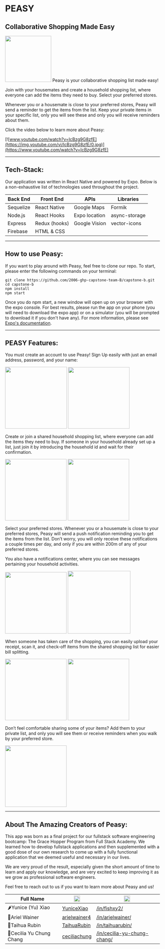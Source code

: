 # PEASY

## Collaborative Shopping Made Easy

<img src="assets/pea.png" width="150">
Peasy is your collaborative shopping list made easy!

Join with your housemates and create a household shopping list, where everyone can add the items they need to buy.
Select your preferred stores.

Whenever you or a housemate is close to your preferred stores, Peasy will send a reminder to get the items from the list.
Keep your private items in your specific list, only you will see these and only you will receive reminders about them.

Click the video below to learn more about Peasy:


[![www.youtube.com/watch?v=IcBzg9G8zfE](https://img.youtube.com/vi/IcBzg9G8zfE/0.jpg)](https://www.youtube.com/watch?v=IcBzg9G8zfE)

---

## Tech-Stack:

Our application was written in React Native and powered by Expo. Below is a non-exhaustive list of technologies used throughout the project.

| Back End | Front End | APIs | Libraries
| ----------- | ----------- | ----------- | ----------- |
| Sequelize | React Native | Google Maps | Formik
| Node.js | React Hooks | Expo location | async-storage
| Express | Redux (hooks) | Google Vision | vector-icons
| Firebase | HTML & CSS |  |


---

## How to use Peasy:

If you want to play around with Peasy, feel free to clone our repo. To start, please enter the following commands on your terminal:

```shell
git clone https://github.com/2006-ghp-capstone-team-B/capstone-b.git
cd capstone-b
npm install
npm start
```

Once you do npm start, a new window will open up on your browser with the expo console. For best results, please run the app on your phone (you will need to download the expo app) or on a simulator (you will be prompted to download it if you don't have any). For more information, please see [Expo's documentation](https://docs.expo.io/get-started/installation/).



---

## PEASY Features:

You must create an account to use Peasy! Sign Up easily with just an email address, password, and your name:

<img src="assets/screenshots/peasy_intro.png" width="201">

<img src="assets/screenshots/peasy_log_in.png" width="200">


Create or join a shared household shopping list, where everyone can add the items they need to buy. If someone in your household already set up a list, just join it by introducing the household id and wait for their confirmation. 

<img src="assets/screenshots/peasy_households.png" width="200">

<img src="assets/screenshots/peasy_household_list.png" width="200">


Select your preferred stores. Whenever you or a housemate is close to your preferred stores, Peasy will send a push notification reminding you to get the items from the list. Don’t worry, you will only receive these notifications a couple times per day, and only if you are within 200m of any of your preferred stores.

You also have a notifications center, where you can see messages pertaining your household activities.

<img src="assets/screenshots/peasy_stores.jpeg" width="200">

<img src="assets/screenshots/peasy_notifications.png" width="204">


When someone has taken care of the shopping, you can easily upload your receipt, scan it, and check-off items from the shared shopping list for easier bill splitting. 

<img src="assets/screenshots/peasy_scanner.png" width="200">
<img src="assets/screenshots/peasy_scanned.png" width="200">


Don’t feel comfortable sharing some of your items? Add them to your private list, and only you will see them or receive reminders when you walk by your preferred store.

<img src="assets/screenshots/peasy_private_list.png" width="200">


---

## About The Amazing Creators of Peasy:
This app was born as a final project for our fullstack software engineering bootcamp: The Grace Hopper Program from Full Stack Academy. We learned how to develop fullstack applications and then supplemented with a good dose of our own research to come up with a fully functional application that we deemed useful and necessary in our lives.

We are very proud of the result, especially given the short amount of time to learn and apply our knowledge, and are very excited to keep improving it as we grow as professional software engineers.

Feel free to reach out to us if you want to learn more about Peasy and us!

| Full Name | <img src="assets/octocat.png" width="20"> |  <img src="assets/linkedin.png" width="20">| 
| ----------- | ----------- | ----------- |
| 🌶️Yunice (Yu) Xiao  | [YuniceXiao](https://github.com/YuniceXiao) | [/in/fishxy2/](https://www.linkedin.com/in/fishxy2/) |
| 🥓Ariel Wainer | [arielwainer4](https://github.com/arielwainer4) | [/in/arielwainer/](https://www.linkedin.com/in/arielwainer/) |
| 🍠Taihua Rubin | [TaihuaRubin](https://github.com/TaihuaRubin) | [/in/taihuarubin/](https://www.linkedin.com/in/taihuarubin/) |
| 🥘Cecilia Yu Chung Chang | [ceciliachung](https://github.com/ceciliachung) | [/in/cecilia-yu-chung-chang/](https://www.linkedin.com/in/cecilia-yu-chung-chang/) |

